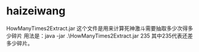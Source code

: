 # haizeiwang
HowManyTimes2Extract.jar
这个文件是用来计算死神激斗需要抽取多少次得多少碎片
用法是：java -jar .\HowManyTimes2Extract.jar 235
其中235代表还差多少碎片。
